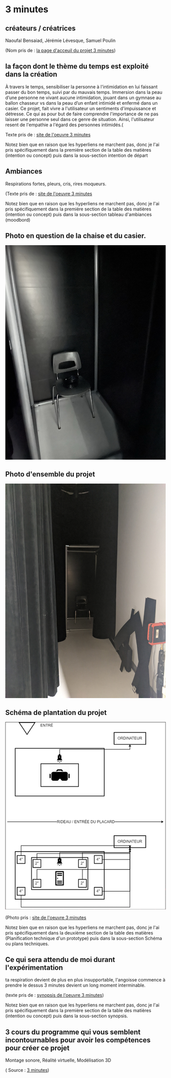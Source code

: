 # 3 minutes #

## créateurs / créatrices ##
Naoufal Bensaiad, Jérémie Lévesque, Samuel Poulin 

(Nom pris de : [la page d'acceuil du projet 3 minutes](https://tim-montmorency.com/2022/projets/3-minutes/docs/web/index.html))


## la façon dont le thème du temps est exploité dans la création ##
 À travers le temps, sensibiliser la personne à l'intimidation en lui faissant passer du bon temps, suivi par du mauvais temps. Immersion dans la peau d’une personne ne vivant aucune intimidation, jouant dans un gymnase au ballon chasseur vs dans la peau d’un enfant intimidé et enfermé dans un casier. Ce projet, fait vivre a l'utilisateur un sentiments d'impuissance et détresse. Ce qui as pour but de faire comprendre l'importance de ne pas laisser une personne seul dans ce genre de situation. Ainsi, l'utilisateur resent de l'empathie a l'égard des personnes intimidés.(

Texte pris de : [site de l'oeuvre 3 minutes](https://tim-montmorency.com/2022/projets/3-minutes/docs/web/preproduction.html#Planification-technique-(devis-technique)) 

Notez bien que en raison que les hyperliens ne marchent pas, donc je l'ai pris spécifiquement dans la première section de la table des matières (intention ou concept) puis dans la sous-section intention de départ 

## Ambiances ##
 Respirations fortes, pleurs, cris, rires moqueurs. 

(Texte pris de : [site de l'oeuvre 3 minutes](https://tim-montmorency.com/2022/projets/3-minutes/docs/web/preproduction.html#Planification-technique-(devis-technique)) 

Notez bien que en raison que les hyperliens ne marchent pas, donc je l'ai pris spécifiquement dans la première section de la table des matières (intention ou concept) puis dans la sous-section tableau d'ambiances (moodbord) 

## Photo en question de la chaise et du casier. ##
![Photo](photo/3minutes_casier.JPEG)

## Photo d'ensemble du projet  ##
![Photo](photo/casier.jpeg)

## Schéma de plantation du projet ##
![Photo](photo/plantation_3minutes.png)

(Photo pris : [site de l'oeuvre 3 minutes](https://tim-montmorency.com/2022/projets/3-minutes/docs/web/preproduction.html#Planification-de-la-production-(budget-et-%C3%A9tapes-de-r%C3%A9alisation))

Notez bien que en raison que les hyperliens ne marchent pas, donc je l'ai pris spécifiquement dans la deuxième section de la table des matières (Planification technique d'un prototype) puis dans la sous-section Schéma ou plans techniques. 



## Ce qui sera attendu de moi durant l'expérimentation ##
 ta respiration devient de plus en plus insupportable, l'angoisse commence à prendre le dessus 3 minutes devient un long moment interminable.

(texte pris de : [synopsis de l'oeuvre 3 minutes](https://tim-montmorency.com/2022/projets/3-minutes/docs/web/preproduction.html#Sc%C3%A9nario,-sc%C3%A9narimage-ou-document-audio/visuel))

Notez bien que en raison que les hyperliens ne marchent pas, donc je l'ai pris spécifiquement dans la première section de la table des matières (intention ou concept) puis dans la sous-section synopsis.

## 3 cours du programme qui vous semblent incontournables pour avoir les compétences pour créer ce projet ##
 Montage sonore, Réalité virtuelle, Modélisation 3D 

( Source : [3 minutes](https://tim-montmorency.com/2022/projets/3-minutes/docs/web/index.html))
